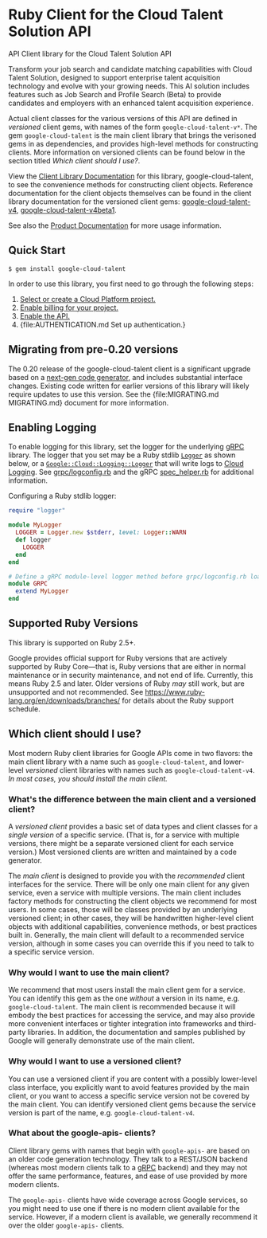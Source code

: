 # Ruby Client for the Cloud Talent Solution API

API Client library for the Cloud Talent Solution API

Transform your job search and candidate matching capabilities with Cloud Talent Solution, designed to support enterprise talent acquisition technology and evolve with your growing needs. This AI solution includes features such as Job Search and Profile Search (Beta) to provide candidates and employers with an enhanced talent acquisition experience.

Actual client classes for the various versions of this API are defined in
_versioned_ client gems, with names of the form `google-cloud-talent-v*`.
The gem `google-cloud-talent` is the main client library that brings the
verisoned gems in as dependencies, and provides high-level methods for
constructing clients. More information on versioned clients can be found below
in the section titled *Which client should I use?*.

View the [Client Library Documentation](https://cloud.google.com/ruby/docs/reference/google-cloud-talent/latest)
for this library, google-cloud-talent, to see the convenience methods for
constructing client objects. Reference documentation for the client objects
themselves can be found in the client library documentation for the versioned
client gems:
[google-cloud-talent-v4](https://googleapis.dev/ruby/google-cloud-talent-v4/latest),
[google-cloud-talent-v4beta1](https://googleapis.dev/ruby/google-cloud-talent-v4beta1/latest).

See also the [Product Documentation](https://cloud.google.com/solutions/talent-solution)
for more usage information.

## Quick Start

```
$ gem install google-cloud-talent
```

In order to use this library, you first need to go through the following steps:

1. [Select or create a Cloud Platform project.](https://console.cloud.google.com/project)
1. [Enable billing for your project.](https://cloud.google.com/billing/docs/how-to/modify-project#enable_billing_for_a_project)
1. [Enable the API.](https://console.cloud.google.com/apis/library/jobs.googleapis.com)
1. {file:AUTHENTICATION.md Set up authentication.}

## Migrating from pre-0.20 versions

The 0.20 release of the google-cloud-talent client is a significant upgrade
based on a [next-gen code generator](https://github.com/googleapis/gapic-generator-ruby),
and includes substantial interface changes. Existing code written for earlier
versions of this library will likely require updates to use this version.
See the {file:MIGRATING.md MIGRATING.md} document for more information.

## Enabling Logging

To enable logging for this library, set the logger for the underlying [gRPC](https://github.com/grpc/grpc/tree/master/src/ruby) library.
The logger that you set may be a Ruby stdlib [`Logger`](https://ruby-doc.org/stdlib/libdoc/logger/rdoc/Logger.html) as shown below,
or a [`Google::Cloud::Logging::Logger`](https://googleapis.dev/ruby/google-cloud-logging/latest)
that will write logs to [Cloud Logging](https://cloud.google.com/logging/). See [grpc/logconfig.rb](https://github.com/grpc/grpc/blob/master/src/ruby/lib/grpc/logconfig.rb)
and the gRPC [spec_helper.rb](https://github.com/grpc/grpc/blob/master/src/ruby/spec/spec_helper.rb) for additional information.

Configuring a Ruby stdlib logger:

```ruby
require "logger"

module MyLogger
  LOGGER = Logger.new $stderr, level: Logger::WARN
  def logger
    LOGGER
  end
end

# Define a gRPC module-level logger method before grpc/logconfig.rb loads.
module GRPC
  extend MyLogger
end
```

## Supported Ruby Versions

This library is supported on Ruby 2.5+.

Google provides official support for Ruby versions that are actively supported
by Ruby Core—that is, Ruby versions that are either in normal maintenance or
in security maintenance, and not end of life. Currently, this means Ruby 2.5
and later. Older versions of Ruby _may_ still work, but are unsupported and not
recommended. See https://www.ruby-lang.org/en/downloads/branches/ for details
about the Ruby support schedule.

## Which client should I use?

Most modern Ruby client libraries for Google APIs come in two flavors: the main
client library with a name such as `google-cloud-talent`,
and lower-level _versioned_ client libraries with names such as
`google-cloud-talent-v4`.
_In most cases, you should install the main client._

### What's the difference between the main client and a versioned client?

A _versioned client_ provides a basic set of data types and client classes for
a _single version_ of a specific service. (That is, for a service with multiple
versions, there might be a separate versioned client for each service version.)
Most versioned clients are written and maintained by a code generator.

The _main client_ is designed to provide you with the _recommended_ client
interfaces for the service. There will be only one main client for any given
service, even a service with multiple versions. The main client includes
factory methods for constructing the client objects we recommend for most
users. In some cases, those will be classes provided by an underlying versioned
client; in other cases, they will be handwritten higher-level client objects
with additional capabilities, convenience methods, or best practices built in.
Generally, the main client will default to a recommended service version,
although in some cases you can override this if you need to talk to a specific
service version.

### Why would I want to use the main client?

We recommend that most users install the main client gem for a service. You can
identify this gem as the one _without_ a version in its name, e.g.
`google-cloud-talent`.
The main client is recommended because it will embody the best practices for
accessing the service, and may also provide more convenient interfaces or
tighter integration into frameworks and third-party libraries. In addition, the
documentation and samples published by Google will generally demonstrate use of
the main client.

### Why would I want to use a versioned client?

You can use a versioned client if you are content with a possibly lower-level
class interface, you explicitly want to avoid features provided by the main
client, or you want to access a specific service version not be covered by the
main client. You can identify versioned client gems because the service version
is part of the name, e.g. `google-cloud-talent-v4`.

### What about the google-apis-<name> clients?

Client library gems with names that begin with `google-apis-` are based on an
older code generation technology. They talk to a REST/JSON backend (whereas
most modern clients talk to a [gRPC](https://grpc.io/) backend) and they may
not offer the same performance, features, and ease of use provided by more
modern clients.

The `google-apis-` clients have wide coverage across Google services, so you
might need to use one if there is no modern client available for the service.
However, if a modern client is available, we generally recommend it over the
older `google-apis-` clients.
